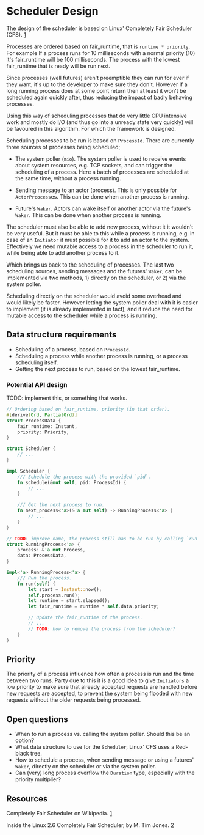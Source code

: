 # Scheduler Design
The design of the scheduler is based on Linux' Completely Fair Scheduler (CFS).
[1]

Processes are ordered based on fair\_runtime, that is `runtime * priority`. For
example If a process runs for 10 milliseconds with a normal priority (10) it's
fair\_runtime will be 100 milliseconds. The process with the lowest
fair\_runtime that is ready will be run next.

Since processes (well futures) aren't preemptible they can run for ever if they
want, it's up to the developer to make sure they don't. However if a long
running process does at some point return then at least it won't be scheduled
again quickly after, thus reducing the impact of badly behaving processes.

Using this way of scheduling processes that do very little CPU intensive work
and mostly do I/O (and thus go into a unready state very quickly) will be
favoured in this algorithm. For which the framework is designed.

Scheduling processes to be run is based on `ProcessId`. There are currently
three sources of processes being scheduled;

 - The system poller (`mio`). The system poller is used to receive events about
   system resources, e.g. TCP sockets, and can trigger the scheduling of a
   process. Here a batch of processes are scheduled at the same time, without a
   process running.

 - Sending message to an actor (process). This is only possible for
   `ActorPrcocess`es. This can be done when another process is running.

 - Future's `Waker`. Actors can wake itself or another actor via the future's
   `Waker`. This can be done when another process is running.

The scheduler must also be able to add new process, without it it wouldn't be
very useful. But it must be able to this while a process is running, e.g. in
case of an `Initiator` it must possible for it to add an actor to the system.
Effectively we need mutable access to a process in the scheduler to run it,
while being able to add another process to it.

Which brings us back to the scheduling of processes. The last two scheduling
sources, sending messages and the futures' `Waker`, can be implemented via two
methods, 1) directly on the scheduler, or 2) via the system poller.

Scheduling directly on the scheduler would avoid some overhead and would likely
be faster. However letting the system poller deal with it is easier to implement
(it is already implemented in fact), and it reduce the need for mutable access
to the scheduler while a process is running.


## Data structure requirements

 - Scheduling of a process, based on `ProcessId`.
 - Scheduling a process while another process is running, or a process
   scheduling itself.
 - Getting the next process to run, based on the lowest fair\_runtime.


### Potential API design

TODO: implement this, or something that works.

```rust
// Ordering based on fair_runtime, priority (in that order).
#[derive(Ord, PartialOrd)]
struct ProcessData {
	fair_runtime: Instant,
	priority: Priority,
}

struct Scheduler {
	// ...
}

impl Scheduler {
	/// Schedule the process with the provided `pid`.
	fn schedule(&mut self, pid: ProcessId) {
		// ...
	}

	/// Get the next process to run.
	fn next_process<'a>(&'a mut self) -> RunningProcess<'a> {
		// ...
	}
}

// TODO: improve name, the process still has to be run by calling `run`.
struct RunningProcess<'a> {
	process: &'a mut Process,
	data: ProcessData,
}

impl<'a> RunningProcess<'a> {
	/// Run the process.
	fn run(self) {
		let start = Instant::now();
		self.process.run();
		let runtime = start.elapsed();
		let fair_runtime = runtime * self.data.priority;

		// Update the fair_runtime of the process.
		// ...
		// TODO: how to remove the process from the scheduler?
	}
}
```


## Priority

The priority of a process influence how often a process is run and the time
between two runs. Party due to this it is a good idea to give `Initiators` a low
priority to make sure that already accepted requests are handled before new
requests are accepted, to prevent the system being flooded with new requests
without the older requests being processed.


## Open questions

 - When to run a process vs. calling the system poller. Should this be an
   option?
 - What data structure to use for the `Scheduler`, Linux' CFS uses a Red-black
   tree.
 - How to schedule a process, when sending message or using a futures' `Waker`,
   directly on the scheduler or via the system poller.
 - Can (very) long process overflow the `Duration` type, especially with the
   priority multiplier?


## Resources

Completely Fair Scheduler on Wikipedia. [1]

Inside the Linux 2.6 Completely Fair Scheduler, by M. Tim Jones. [2]

[1]: https://wikipedia.org/wiki/Completely_Fair_Scheduler
[2]: https://www.ibm.com/developerworks/linux/library/l-completely-fair-scheduler
